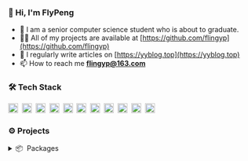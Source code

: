 ### 👋 Hi, I'm FlyPeng

- 🔭 I am a senior computer science student who is about to graduate.
- 👨‍💻 All of my projects are available at [https://github.com/flingyp](https://github.com/flingyp)
- 📝 I regularly write articles on [https://yyblog.top](https://yyblog.top)
- 📫 How to reach me **flingyp@163.com**

### 🛠 Tech Stack

<code><img height="20" src="https://api.iconify.design/skill-icons:vuejs-dark.svg"></code>&nbsp;
<code><img height="20" src="https://api.iconify.design/skill-icons:typescript.svg"></code>&nbsp;
<code><img height="20" src="https://api.iconify.design/skill-icons:vite-dark.svg"></code>&nbsp;
<code><img height="20" src="https://api.iconify.design/skill-icons:nuxtjs-dark.svg"></code>&nbsp;
<code><img height="20" src="https://api.iconify.design/skill-icons:tailwindcss-dark.svg"></code>&nbsp;
<code><img height="20" src="https://api.iconify.design/skill-icons:nodejs-dark.svg"></code>&nbsp;
<code><img height="20" src="https://api.iconify.design/logos:vueuse.svg"></code>&nbsp;
<code><img height="20" src="https://api.iconify.design/skill-icons:vite-dark.svg"></code>&nbsp;
<code><img height="20" src="https://api.iconify.design/skill-icons:nestjs-dark.svg"></code>&nbsp;
<code><img height="20" src="https://api.iconify.design/devicon:git.svg"></code>&nbsp;
<code><img height="20" src="https://api.iconify.design/skill-icons:github-dark.svg"></code>&nbsp;

### ⚙️ Projects

<details>
  <summary>📦 &nbsp;Packages</summary>

#### Open projects

- [VAdmire Admin](https://github.com/flingyp/vadmire-admin) - 一款基于 Vue3 + TypeScript + NaiveUI 等技术栈搭建的后台系统
- [@flypeng/tool](https://github.com/flingyp/flypeng-tool) - Integrate a collection of common tools and methods
- [vitepress-demo-preview](https://github.com/flingyp/vitepress-demo-preview) - ⚙️⚙️⚙️ Vue component demo preview and source code show of vitepress
- [vite-plugin-clear-console](https://github.com/flingyp/vite-plugin-clear-console) - The plugin is used to clear all console output in the production environment
 
#### Personal tools
  
- [@flypeng/eslint-config](https://github.com/flingyp/eslint-config) - Flingyp's eslint config 
 
#### Basic starters
  
- [Vue Starter](https://github.com/flingyp/vue-starter) - Starter template of Vue Application
- [VCom Starter](https://github.com/flingyp/vcom-starter) - Starter template of Development Vue Component
- [TypeScript Starter](https://github.com/flingyp/ts-starter) - Starter template for TypeScript library
- [Vitepress Starter](https://github.com/flingyp/vitepress-starter) - Starter template for Vitepress Docs
- [Nest Starter](https://github.com/flingyp/nest-starter) - Starter template for Nest services
  
</details>
